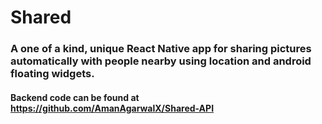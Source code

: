 # Shared

### A one of a kind, unique React Native app for sharing pictures automatically with people nearby using location and android floating widgets.

#### Backend code can be found at https://github.com/AmanAgarwalX/Shared-API
